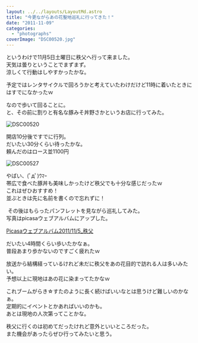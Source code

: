 ```yaml
---
layout: ../../layouts/LayoutMd.astro
title: "今更ながらあの花聖地巡礼に行ってきた！"
date: "2011-11-09"
categories: 
  - "photographs"
coverImage: "DSC00520.jpg"
---
```


というわけで11月5日土曜日に秩父へ行って来ました。  
天気は曇りということでまずまず。  
涼しくて行動はしやすかったかな。

予定ではレンタサイクルで回ろうかと考えていたわけだけど11時に着いたときにはすでになかったｗ

なので歩いて回ることに。  
と、その前に割りと有名な豚みそ丼野さかというお店に行ってみた。

![](/archive/images/DSC00520.jpg "DSC00520")


開店10分後ですでに行列。  
だいたい30分くらい待ったかな。  
頼んだのはロース並1100円

![](/archive/images/DSC00527.jpg "DSC00527")


やばい、(ﾟдﾟ)ｳﾏｰ   
帯広で食べた豚丼も美味しかったけど秩父でも十分な感じだったｗ  
これはぜひおすすめ！  
並ぶときは先に名前を書くので忘れずに！

 その後はもらったパンフレットを見ながら巡礼してみた。  
写真はpicasaウェブアルバムにアップした。

[Picasaウェブアルバム2011/11/5\_秩父](https://picasaweb.google.com/116196695318030181810/2011115_)

だいたい4時間くらい歩いたかなぁ。  
普段あまり歩かないのですごく疲れたｗ

放送から結構経っているけれど未だに秩父をあの花目的で訪れる人は多いみたい。  
予想以上に現地はあの花に染まってたかなｗ

これブームがらき☆すたのように長く続けばいいなとは思うけど難しいのかなぁ。  
定期的にイベントとかあればいいのかも。  
あとは現地の人次第ってことかな。

秩父に行くのは初めてだったけれど意外といいところだった。  
また機会があったらぜひ行ってみたいと思う。
